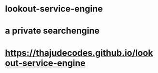 # lookout-service-engine

# a private searchengine 
# **https://thajudecodes.github.io/lookout-service-engine**
